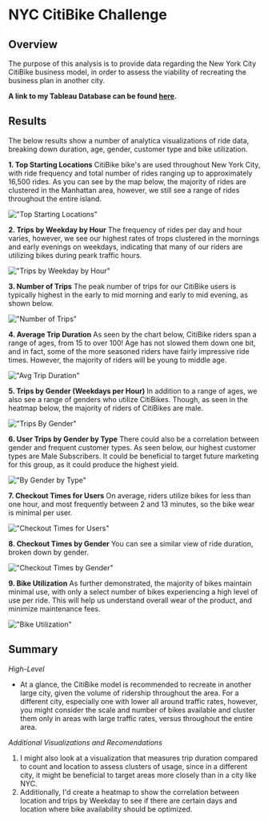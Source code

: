 # **NYC CitiBike Challenge**
## **Overview**
The purpose of this analysis is to provide data regarding the New York City CitiBike business model, in order to assess the viability of recreating the business plan in another city. 

**A link to my Tableau Database can be found [here](https://public.tableau.com/shared/NSQ787R48?:display_count=n&:origin=viz_share_link).**

## **Results**
The below results show a number of analytica visualizations of ride data, breaking down duration, age, gender, customer type and bike utilization. 

**1. Top Starting Locations**
CitiBike bike's are used throughout New York City, with ride frequency and total number of rides ranging up to approximately 16,500 rides. As you can see by the map below, 
the majority of rides are clustered in the Manhattan area, however, we still see a range of rides throughout the entire island. 

!["Top Starting Locations"](https://github.com/mhenson1989/bikesharing/blob/main/Challenge/Images/TopStartingLocations.PNG)

**2. Trips by Weekday by Hour** 
The frequency of rides per day and hour varies, however, we see our highest rates of trops clustered in the mornings and early evenings on weekdays, indicating that many of our 
riders are utilizing bikes during peark traffic hours. 

!["Trips by Weekday by Hour"](https://github.com/mhenson1989/bikesharing/blob/main/Challenge/Images/TripsbyWeekdayPerHour.PNG)

**3. Number of Trips**
The peak number of trips for our CitiBike users is typically highest in the early to mid morning and early to mid evening, as shown below.

!["Number of Trips"](https://github.com/mhenson1989/bikesharing/blob/main/Challenge/Images/NumberOfTrips.PNG)

**4. Average Trip Duration**
As seen by the chart below, CitiBike riders span a range of ages, from 15 to over 100! Age has not slowed them down one bit, and in fact, some of the more seasoned riders have 
fairly impressive ride times. However, the majority of riders will be young to middle age. 

!["Avg Trip Duration"](https://github.com/mhenson1989/bikesharing/blob/main/Challenge/Images/AvgTripDuration.PNG)

**5. Trips by Gender (Weekdays per Hour)**
In addition to a range of ages, we also see a range of genders who utilize CitiBikes. Though, as seen in the heatmap below, the majority of riders of CitiBikes are male. 

!["Trips By Gender"](https://github.com/mhenson1989/bikesharing/blob/main/Challenge/Images/TripsByGender.PNG)

**6. User Trips by Gender by Type**
There could also be a correlation between gender and frequent customer types. As seen below, our highest customer types are Male Subscribers. It could be beneficial to 
target future marketing for this group, as it could produce the highest yield. 

!["By Gender by Type"](https://github.com/mhenson1989/bikesharing/blob/main/Challenge/Images/UserTripsByGender.PNG)

**7. Checkout Times for Users**
On average, riders utilize bikes for less than one hour, and most frequently between 2 and 13 minutes, so the bike wear is minimal per user. 

!["Checkout Times for Users"](https://github.com/mhenson1989/bikesharing/blob/main/Challenge/Images/CheckoutTimeForUsers.PNG)

**8. Checkout Times by Gender**
You can see a similar view of ride duration, broken down by gender. 

!["Checkout Times by Gender"](https://github.com/mhenson1989/bikesharing/blob/main/Challenge/Images/CheckoutTimeByGender.PNG)

**9. Bike Utilization**
As further demonstrated, the majority of bikes maintain minimal use, with only a select number of bikes experiencing a high level of use per ride. 
This will help us understand overall wear of the product, and minimize maintenance fees. 

!["Bike Utilization"](https://github.com/mhenson1989/bikesharing/blob/main/Challenge/Images/BikeUtilization'.PNG)

## **Summary**

*High-Level*
- At a glance, the CitiBike model is recommended to recreate in another large city, given the volume of ridership throughout the area. For a different city, especially one with lower all around traffic rates, however, you might consider the scale and number of bikes available and cluster them only in areas with large traffic rates, versus throughout the entire area. 

*Additional Visualizations and Recomendations*
1. I might also look at a visualization that measures trip duration compared to count and location to assess clusters of usage, since in a different city, it might be beneficial to target areas more closely than in a city like NYC.
2. Additionally, I'd create a heatmap to show the correlation between location and trips by Weekday to see if there are certain days and location where bike availability should be optimized. 